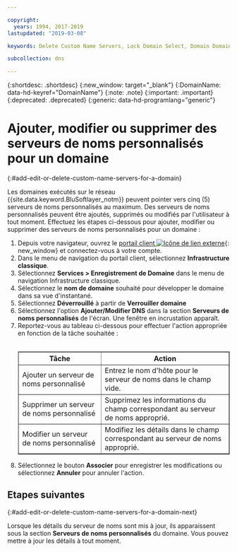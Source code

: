 ```yaml
---

copyright:
  years: 1994, 2017-2019
lastupdated: "2019-03-08"

keywords: Delete Custom Name Servers, Lock Domain Select, Domain Domains

subcollection: dns

---
```



{:shortdesc: .shortdesc}
{:new_window: target="_blank"}
{:DomainName: data-hd-keyref="DomainName"}
{:note: .note}
{:important: .important}
{:deprecated: .deprecated}
{:generic: data-hd-programlang="generic"}

# Ajouter, modifier ou supprimer des serveurs de noms personnalisés pour un domaine
{:#add-edit-or-delete-custom-name-servers-for-a-domain}

Les domaines exécutés sur le réseau {{site.data.keyword.BluSoftlayer_notm}} peuvent pointer vers cinq (5) serveurs de noms personnalisés au maximum. Des serveurs de noms personnalisés peuvent être ajoutés, supprimés ou modifiés par l'utilisateur à tout moment. Effectuez les étapes ci-dessous pour ajouter, modifier ou supprimer des serveurs de noms personnalisés pour un domaine :

1. Depuis votre navigateur, ouvrez le [portail client ![Icône de lien externe](../../icons/launch-glyph.svg "Icône de lien externe")](https://{DomainName}/){: new_window} et connectez-vous à votre compte.
2. Dans le menu de navigation du portail client, sélectionnez **Infrastructure classique**.
1. Sélectionnez **Services > Enregistrement de Domaine** dans le menu de navigation Infrastructure classique.
3. Sélectionnez le **nom de domaine** souhaité pour développer le domaine dans sa vue d'instantané.
4. Sélectionnez **Déverrouillé** à partir de **Verrouiller domaine**
5. Sélectionnez l'option **Ajouter/Modifier DNS** dans la section **Serveurs de noms personnalisés** de l'écran. Une fenêtre en incrustation apparaît.
6. Reportez-vous au tableau ci-dessous pour effectuer l'action appropriée en fonction de la tâche souhaitée :<br/><br/><table border="1"><tbody><tr><th>Tâche</th><th>Action</th></tr><tr><td>Ajouter un serveur de noms personnalisé</td><td>Entrez le nom d'hôte pour le serveur de noms dans le champ vide.</td></tr><tr><td>Supprimer un serveur de noms personnalisé</td><td>Supprimez les informations du champ correspondant au serveur de noms approprié.</td></tr><tr><td>Modifier un serveur de noms personnalisé</td><td>Modifiez les détails dans le champ correspondant au serveur de noms approprié.</td></tr></tbody></table>
7. Sélectionnez le bouton **Associer** pour enregistrer les modifications ou sélectionnez **Annuler** pour annuler l'action.

## Etapes suivantes
{:#add-edit-or-delete-custom-name-servers-for-a-domain-next}

Lorsque les détails du serveur de noms sont mis à jour, ils apparaissent sous la section **Serveurs de noms personnalisés** du domaine. Vous pouvez mettre à jour les détails à tout moment.
